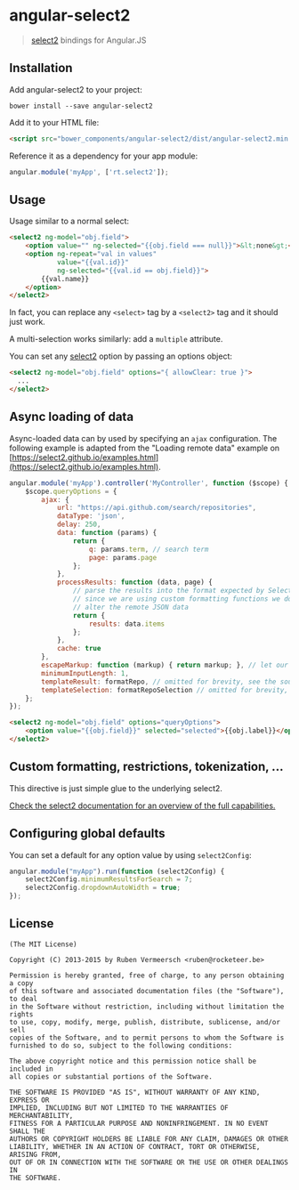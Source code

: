 # angular-select2

> [select2](http://ivaynberg.github.io/select2/) bindings for Angular.JS

## Installation
Add angular-select2 to your project:

```
bower install --save angular-select2
```

Add it to your HTML file:

```html
<script src="bower_components/angular-select2/dist/angular-select2.min.js"></script>
```

Reference it as a dependency for your app module:

```js
angular.module('myApp', ['rt.select2']);
```

## Usage
Usage similar to a normal select:

```html
<select2 ng-model="obj.field">
    <option value="" ng-selected="{{obj.field === null}}">&lt;none&gt;</option>
    <option ng-repeat="val in values"
            value="{{val.id}}"
            ng-selected="{{val.id == obj.field}}">
        {{val.name}}
    </option>
</select2>
```

In fact, you can replace any `<select>` tag by a `<select2>` tag and it should just work.

A multi-selection works similarly: add a `multiple` attribute.

You can set any [select2](http://ivaynberg.github.io/select2/) option by passing an options object:

```html
<select2 ng-model="obj.field" options="{ allowClear: true }">
  ...
</select2>
```

## Async loading of data
Async-loaded data can by used by specifying an `ajax` configuration. The following example is adapted from the "Loading remote data" example on [https://select2.github.io/examples.html](https://select2.github.io/examples.html).

```js
angular.module('myApp').controller('MyController', function ($scope) {
    $scope.queryOptions = {
        ajax: {
            url: "https://api.github.com/search/repositories",
            dataType: 'json',
            delay: 250,
            data: function (params) {
                return {
                    q: params.term, // search term
                    page: params.page
                };
            },
            processResults: function (data, page) {
                // parse the results into the format expected by Select2.
                // since we are using custom formatting functions we do not need to
                // alter the remote JSON data
                return {
                    results: data.items
                };
            },
            cache: true
        },
        escapeMarkup: function (markup) { return markup; }, // let our custom formatter work
        minimumInputLength: 1,
        templateResult: formatRepo, // omitted for brevity, see the source of this page
        templateSelection: formatRepoSelection // omitted for brevity, see the source of this page    
    };
});
```

```html
<select2 ng-model="obj.field" options="queryOptions">
    <option value="{{obj.field}}" selected="selected">{{obj.label}}</option>
</select2>
```

## Custom formatting, restrictions, tokenization, ...
This directive is just simple glue to the underlying select2.

[Check the select2 documentation for an overview of the full capabilities.](https://select2.github.io/examples.html)

## Configuring global defaults
You can set a default for any option value by using `select2Config`:

```js
angular.module("myApp").run(function (select2Config) {
    select2Config.minimumResultsForSearch = 7;
    select2Config.dropdownAutoWidth = true;
});
```

## License 

    (The MIT License)

    Copyright (C) 2013-2015 by Ruben Vermeersch <ruben@rocketeer.be>

    Permission is hereby granted, free of charge, to any person obtaining a copy
    of this software and associated documentation files (the "Software"), to deal
    in the Software without restriction, including without limitation the rights
    to use, copy, modify, merge, publish, distribute, sublicense, and/or sell
    copies of the Software, and to permit persons to whom the Software is
    furnished to do so, subject to the following conditions:

    The above copyright notice and this permission notice shall be included in
    all copies or substantial portions of the Software.

    THE SOFTWARE IS PROVIDED "AS IS", WITHOUT WARRANTY OF ANY KIND, EXPRESS OR
    IMPLIED, INCLUDING BUT NOT LIMITED TO THE WARRANTIES OF MERCHANTABILITY,
    FITNESS FOR A PARTICULAR PURPOSE AND NONINFRINGEMENT. IN NO EVENT SHALL THE
    AUTHORS OR COPYRIGHT HOLDERS BE LIABLE FOR ANY CLAIM, DAMAGES OR OTHER
    LIABILITY, WHETHER IN AN ACTION OF CONTRACT, TORT OR OTHERWISE, ARISING FROM,
    OUT OF OR IN CONNECTION WITH THE SOFTWARE OR THE USE OR OTHER DEALINGS IN
    THE SOFTWARE.
